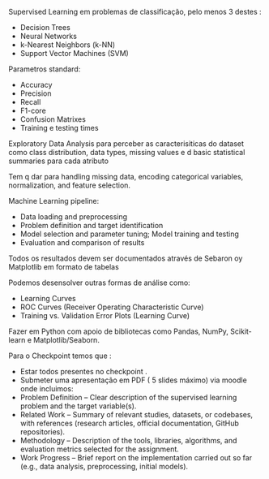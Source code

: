 Supervised Learning em problemas de classificação, pelo menos 3 destes :
- Decision Trees
- Neural Networks
- k-Nearest Neighbors (k-NN)
- Support Vector Machines (SVM)

Parametros standard: 
- Accuracy
- Precision
- Recall
- F1-core
- Confusion Matrixes
- Training e testing times

Exploratory Data Analysis para perceber as caracterisiticas do dataset como class distribution, data types, missing values e d basic statistical summaries para cada atributo

Tem q dar para handling missing data, encoding categorical variables, normalization, and feature selection.
 
Machine Learning pipeline: 
- Data loading and preprocessing
- Problem definition and target identification
- Model selection and parameter tuning; Model training and testing
- Evaluation and comparison of results

Todos os resultados devem ser documentados através de Sebaron oy Matplotlib em formato de tabelas 

Podemos desensolver outras formas de análise como:
- Learning Curves
- ROC Curves (Receiver Operating Characteristic Curve)
- Training vs. Validation Error Plots (Learning Curve)

Fazer em Python com apoio de bibliotecas como Pandas, NumPy, Scikit-learn e Matplotlib/Seaborn.

Para o Checkpoint temos que :
- Estar todos presentes no checkpoint .
- Submeter uma apresentação em PDF ( 5 slides máximo) via moodle onde incluimos:
- Problem Definition – Clear description of the supervised learning problem and the target variable(s).
- Related Work – Summary of relevant studies, datasets, or codebases, with references (research articles, official documentation, GitHub repositories).
- Methodology – Description of the tools, libraries, algorithms, and evaluation metrics selected for the assignment.
- Work Progress – Brief report on the implementation carried out so far (e.g., data analysis, preprocessing, initial models).